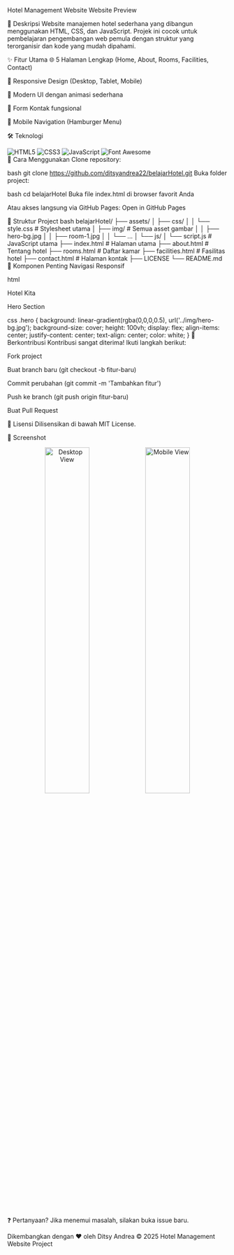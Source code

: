 Hotel Management Website
Website Preview

📝 Deskripsi
Website manajemen hotel sederhana yang dibangun menggunakan HTML, CSS, dan JavaScript. Projek ini cocok untuk pembelajaran pengembangan web pemula dengan struktur yang terorganisir dan kode yang mudah dipahami.

✨ Fitur Utama
🌐 5 Halaman Lengkap (Home, About, Rooms, Facilities, Contact)

📱 Responsive Design (Desktop, Tablet, Mobile)

🎨 Modern UI dengan animasi sederhana

📝 Form Kontak fungsional

🍔 Mobile Navigation (Hamburger Menu)

🛠 Teknologi
<div align="left"> <img src="https://img.shields.io/badge/HTML5-E34F26?style=for-the-badge&logo=html5&logoColor=white" alt="HTML5"> <img src="https://img.shields.io/badge/CSS3-1572B6?style=for-the-badge&logo=css3&logoColor=white" alt="CSS3"> <img src="https://img.shields.io/badge/JavaScript-F7DF1E?style=for-the-badge&logo=javascript&logoColor=black" alt="JavaScript"> <img src="https://img.shields.io/badge/Font_Awesome-339AF0?style=for-the-badge&logo=fontawesome&logoColor=white" alt="Font Awesome"> </div>
🚀 Cara Menggunakan
Clone repository:

bash
git clone https://github.com/ditsyandrea22/belajarHotel.git
Buka folder project:

bash
cd belajarHotel
Buka file index.html di browser favorit Anda

Atau akses langsung via GitHub Pages:
Open in GitHub Pages

📂 Struktur Project
bash
belajarHotel/
├── assets/
│   ├── css/
│   │   └── style.css         # Stylesheet utama
│   ├── img/                  # Semua asset gambar
│   │   ├── hero-bg.jpg
│   │   ├── room-1.jpg
│   │   └── ...
│   └── js/
│       └── script.js         # JavaScript utama
├── index.html                # Halaman utama
├── about.html                # Tentang hotel
├── rooms.html                # Daftar kamar
├── facilities.html           # Fasilitas hotel
├── contact.html              # Halaman kontak
├── LICENSE
└── README.md
🧩 Komponen Penting
Navigasi Responsif

html
<nav class="navbar">
  <div class="logo">Hotel Kita</div>
  <ul class="nav-links">
    <!-- Menu items -->
  </ul>
  <div class="burger">
    <div class="line"></div>
    <div class="line"></div>
    <div class="line"></div>
  </div>
</nav>
Hero Section

css
.hero {
  background: linear-gradient(rgba(0,0,0,0.5), url('../img/hero-bg.jpg');
  background-size: cover;
  height: 100vh;
  display: flex;
  align-items: center;
  justify-content: center;
  text-align: center;
  color: white;
}
🤝 Berkontribusi
Kontribusi sangat diterima! Ikuti langkah berikut:

Fork project

Buat branch baru (git checkout -b fitur-baru)

Commit perubahan (git commit -m 'Tambahkan fitur')

Push ke branch (git push origin fitur-baru)

Buat Pull Request

📜 Lisensi
Dilisensikan di bawah MIT License.

📸 Screenshot
<div align="center"> <img src="assets/img/screenshot-desktop.png" width="45%" alt="Desktop View"> <img src="assets/img/screenshot-mobile.png" width="45%" alt="Mobile View"> </div>
❓ Pertanyaan?
Jika menemui masalah, silakan buka issue baru.

Dikembangkan dengan ❤ oleh Ditsy Andrea
© 2025 Hotel Management Website Project
